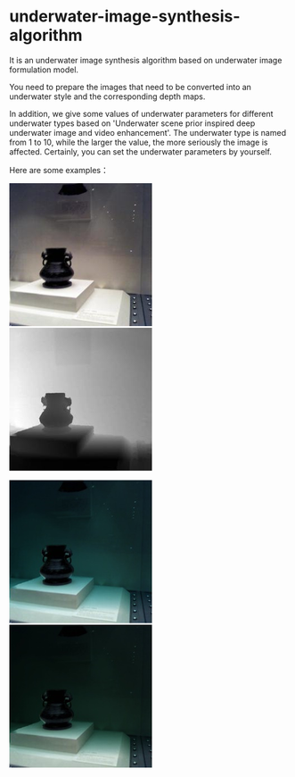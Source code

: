 # underwater-image-synthesis-algorithm
It is an underwater image synthesis algorithm based on underwater image formulation model.

You need to prepare the images that need to be converted into an underwater style and the corresponding depth maps.

In addition, we give some values of underwater parameters for different underwater types based on 'Underwater scene prior inspired deep underwater image and video enhancement'.
The underwater type is named from 1 to 10, while the larger the value, the more seriously the image is affected.
Certainly, you can set the underwater parameters by yourself. 

Here are some examples：

![image](https://github.com/deepxzy/underwater-image-synthesis-algorithm/blob/master/imgs/image.jpg)
![image](https://github.com/deepxzy/underwater-image-synthesis-algorithm/blob/master/imgs/depth.png)

![image](https://github.com/deepxzy/underwater-image-synthesis-algorithm/blob/master/imgs/underwater1.jpg)
![image](https://github.com/deepxzy/underwater-image-synthesis-algorithm/blob/master/imgs/underwater2.jpg)
